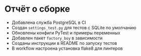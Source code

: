 # Отчёт о сборке

- Добавлена служба PostgreSQL в CI
- Создан `settings_test.py` для тестов с SQLite по умолчанию
- Обновлены конфиги PyTest и примеры переменных
- Добавлен пакет `factory_boy` в зависимости
- Созданы инструкции в README по запуску тестов
- В workflow настроена установка flake8 для линтеров
